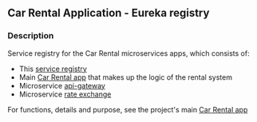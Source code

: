 ## Car Rental Application - Eureka registry 

### Description
Service registry for the Car Rental microservices apps, which consists of:
- This [service registry](https://github.com/osho81/car-rental-service-registry)
- Main [Car Rental app](https://github.com/osho81/car-rental) that makes up the logic of the rental system
- Microservice [api-gateway](https://github.com/osho81/car-rental-api-gateway)
- Microservice [rate exchange](https://github.com/osho81/car-rental-exchange-service)


For functions, details and purpose, see the project's main [Car Rental app](https://github.com/osho81/car-rental)
